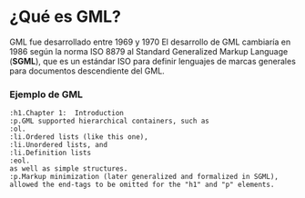 # ¿Qué es GML?
GML fue desarrollado entre 1969 y 1970
El desarrollo de GML cambiaría en 1986 según la norma ISO 8879 al Standard Generalized Markup Language (**SGML**), que es un estándar ISO para definir lenguajes de marcas generales para documentos descendiente del GML.
### Ejemplo de GML
```gml 
:h1.Chapter 1:  Introduction
:p.GML supported hierarchical containers, such as
:ol.
:li.Ordered lists (like this one),
:li.Unordered lists, and
:li.Definition lists
:eol.
as well as simple structures.
:p.Markup minimization (later generalized and formalized in SGML),
allowed the end-tags to be omitted for the "h1" and "p" elements.
```